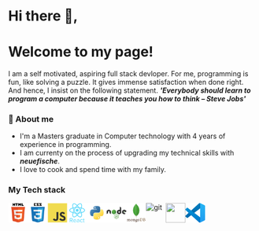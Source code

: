 # Hi there 👋,
# Welcome to my page!

I am a self motivated, aspiring full stack devloper.
For me, programming is fun, like solving a puzzle.
It gives immense satisfaction when done right.
And hence, I insist on the following statement.
**_'Everybody should learn to program a computer because it teaches you how to think – Steve Jobs'_**


### 🌱 About me  
- I'm a Masters graduate in Computer technology with 4 years of experience in programming.
- I am currenty on the process of upgrading my technical skills with **_neuefische_**.
- I love to cook and spend time with my family.

### My Tech stack

<img align ="left" src="https://raw.githubusercontent.com/devicons/devicon/master/icons/html5/html5-original-wordmark.svg" alt="html5" width="40" height="40">
<img align ="left" src="https://raw.githubusercontent.com/devicons/devicon/master/icons/css3/css3-original-wordmark.svg" alt="css3" width="40" height="40">
<img align ="left" src="https://raw.githubusercontent.com/devicons/devicon/master/icons/javascript/javascript-original.svg" alt="javascript" width="40" height="40">
<img align ="left" src="https://raw.githubusercontent.com/devicons/devicon/master/icons/react/react-original-wordmark.svg" alt="react" width="40" height="40">
<img align ="left" src="https://raw.githubusercontent.com/github/explore/80688e429a7d4ef2fca1e82350fe8e3517d3494d/topics/python/python.png"  width="40" height="40">
<img align ="left" src="https://raw.githubusercontent.com/devicons/devicon/master/icons/nodejs/nodejs-original-wordmark.svg" alt="nodejs" width="40" height="40">
<img align ="left" src="https://raw.githubusercontent.com/devicons/devicon/master/icons/mongodb/mongodb-original-wordmark.svg" alt="mongodb" width="40" height="40">
<img align ="left" src="https://www.vectorlogo.zone/logos/git-scm/git-scm-icon.svg" alt="git" width="40" height="40">
<img align ="left" src="https://github.githubassets.com/assets/GitHub-Mark-ea2971cee799.png" width="40" height="40">
<img align ="left" src="https://raw.githubusercontent.com/github/explore/80688e429a7d4ef2fca1e82350fe8e3517d3494d/topics/visual-studio-code/visual-studio-code.png" width="40" height="40">
